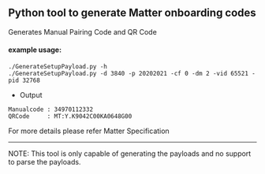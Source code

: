## Python tool to generate Matter onboarding codes

Generates Manual Pairing Code and QR Code

#### example usage:

```
./GenerateSetupPayload.py -h
./GenerateSetupPayload.py -d 3840 -p 20202021 -cf 0 -dm 2 -vid 65521 -pid 32768
```

-   Output

```
Manualcode : 34970112332
QRCode     : MT:Y.K9042C00KA0648G00
```

For more details please refer Matter Specification

---

NOTE: This tool is only capable of generating the payloads and no support to
parse the payloads.
